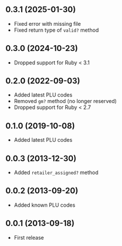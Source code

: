 ## 0.3.1 (2025-01-30)

- Fixed error with missing file
- Fixed return type of `valid?` method

## 0.3.0 (2024-10-23)

- Dropped support for Ruby < 3.1

## 0.2.0 (2022-09-03)

- Added latest PLU codes
- Removed `gm?` method (no longer reserved)
- Dropped support for Ruby < 2.7

## 0.1.0 (2019-10-08)

- Added latest PLU codes

## 0.0.3 (2013-12-30)

- Added `retailer_assigned?` method

## 0.0.2 (2013-09-20)

- Added known PLU codes

## 0.0.1 (2013-09-18)

- First release
